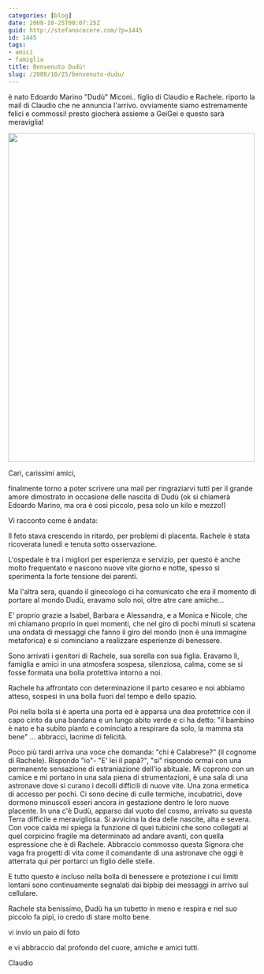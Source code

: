 ```yaml
---
categories: [blog]
date: 2008-10-25T00:07:25Z
guid: http://stefanocecere.com/?p=1445
id: 1445
tags:
- amici
- famiglia
title: Benvenuto Dudù!
slug: /2008/10/25/benvenuto-dudu/
---
```


è nato Edoardo Marino "Dudù" Miconi.. figlio di Claudio e Rachele. riporto la mail di Claudio che ne annuncia l'arrivo. ovviamente siamo estremamente felici e commossi! presto giocherà assieme a GeiGei e questo sarà meraviglia!

[<img class="aligncenter size-full wp-image-1446" title="231020081349" src="http://stefanocecere.com/wp-content/uploads/sites/3/2008/10/231020081349.jpg" alt="" width="500" height="666" srcset="http://stefanocecere.com/wp-content/uploads/sites/3/2008/10/231020081349.jpg 500w, http://stefanocecere.com/wp-content/uploads/sites/3/2008/10/231020081349-225x300.jpg 225w" sizes="(max-width: 500px) 100vw, 500px" />](http://stefanocecere.com/wp-content/uploads/sites/3/2008/10/231020081349.jpg)

Cari, carissimi amici,
  
finalmente torno a poter scrivere una mail per ringraziarvi tutti per il grande amore dimostrato in occasione delle nascita di Dudù (ok si chiamerà Edoardo Marino, ma ora è così piccolo, pesa solo un kilo e mezzo!)
  
Vi racconto come è andata:
  
Il feto stava crescendo in ritardo, per problemi di placenta. Rachele è stata ricoverata lunedì e tenuta sotto osservazione.
  
L'ospedale è tra i migliori per esperienza e servizio, per questo è anche molto frequentato e nascono nuove vite giorno e notte, spesso si sperimenta la forte tensione dei parenti.
  
Ma l'altra sera, quando il ginecologo ci ha comunicato che era il momento di portare al mondo Dudù, eravamo solo noi, oltre atre care amiche…
  
E' proprio grazie a Isabel, Barbara e Alessandra, e a Monica e Nicole, che mi chiamano proprio in quei momenti, che nel giro di pochi minuti si scatena una ondata di messaggi che fanno il giro del mondo (non è una immagine metaforica) e si cominciano a realizzare esperienze di benessere.
  
Sono arrivati i genitori di Rachele, sua sorella con sua figlia. Eravamo lì, famiglia e amici in una atmosfera sospesa, silenziosa, calma, come se si fosse formata una bolla protettiva intorno a noi.
  
Rachele ha affrontato con determinazione il parto cesareo e noi abbiamo atteso, sospesi in una bolla fuori del tempo e dello spazio.
  
Poi nella bolla si è aperta una porta ed è apparsa una dea protettrice con il capo cinto da una bandana e un lungo abito verde e ci ha detto: "il bambino è nato e ha subito pianto e cominciato a respirare da solo, la mamma sta bene" … abbracci, lacrime di felicità.
  
Poco più tardi arriva una voce che domanda: "chi è Calabrese?" (il cognome di Rachele). Rispondo "io"- "E' lei il papà?", "si" rispondo ormai con una permanente sensazione di estraniazione dell'io abituale. Mi coprono con un camice e mi portano in una sala piena di strumentazioni, è una sala di una astronave dove si curano i decolli difficili di nuove vite. Una zona ermetica di accesso per pochi. Ci sono decine di culle termiche, incubatrici, dove dormono minuscoli esseri ancora in gestazione dentro le loro nuove placente. In una c'è Dudù, apparso dal vuoto del cosmo, arrivato su questa Terra difficile e meravigliosa. Si avvicina la dea delle nascite, alta e severa. Con voce calda mi spiega la funzione di quei tubicini che sono collegati al quel corpicino fragile ma determinato ad andare avanti, con quella espressione che è di Rachele. Abbraccio commosso questa Signora che vaga fra progetti di vita come il comandante di una astronave che oggi è atterrata qui per portarci un figlio delle stelle.
  
E tutto questo è incluso nella bolla di benessere e protezione i cui limiti lontani sono continuamente segnalati dai bipbip dei messaggi in arrivo sul cellulare.

Rachele sta benissimo, Dudù ha un tubetto in meno e respira e nel suo piccolo fa pipì, io credo di stare molto bene.

vi invio un paio di foto
  
e vi abbraccio dal profondo del cuore, amiche e amici tutti.

Claudio